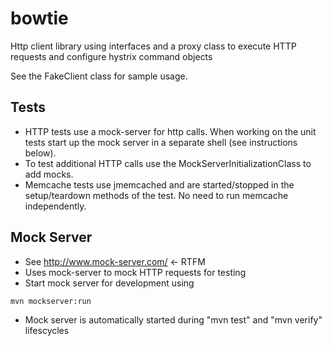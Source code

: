 # bowtie
Http client library using interfaces and a proxy class to execute HTTP requests and configure hystrix command objects

See the FakeClient class for sample usage.



## Tests
* HTTP tests use a mock-server for http calls.  When working on the unit tests start up the mock server in a separate shell (see instructions below).
* To test additional HTTP calls use the MockServerInitializationClass to add mocks.
* Memcache tests use jmemcached and are started/stopped in the setup/teardown methods of the test.  No need to run memcache independently.



## Mock Server
* See http://www.mock-server.com/  <- RTFM
* Uses mock-server to mock HTTP requests for testing
* Start mock server for development using
```
mvn mockserver:run
```
* Mock server is automatically started during "mvn test" and "mvn verify" lifescycles

